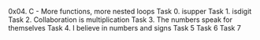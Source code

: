0x04. C - More functions, more nested loops
Task 0. isupper
Task 1. isdigit
Task 2. Collaboration is multiplication
Task 3. The numbers speak for themselves
Task 4. I believe in numbers and signs
Task 5
Task 6
Task 7
